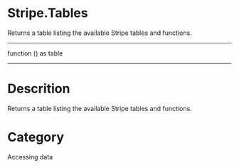 ﻿# Stripe.Tables
Returns a table listing the available Stripe tables and functions.
***
function () as table
***
# Descrition 
Returns a table listing the available Stripe tables and functions.
# Category 
Accessing data

